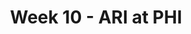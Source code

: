 ---
layout: game
title: Week 10 - ARI at PHI
season: 2011
game_id: 2011_10_ARI_PHI
away_team: ARI
home_team: PHI
---
